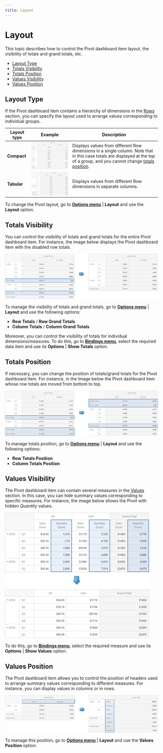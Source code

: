```yaml
---
title: Layout
---
```

# Layout
This topic describes how to control the Pivot dashboard item layout, the visibility of totals and grand totals, etc.
* [Layout Type](#layouttype)
* [Totals Visibility](#totalsvisibility)
* [Totals Position](#totalsposition)
* [Values Visibility](#valuesvisibility)
* [Values Position](#valuesposition)

## <a name="pivotlayouttype"/>Layout Type
If the Pivot dashboard item contains a hierarchy of dimensions in the [Rows](../../../../../dashboard-for-web/articles/web-dashboard-designer-mode/designing-dashboard-items/pivot/providing-data.md) section, you can specify the layout used to arrange values corresponding to individual groups.

| Layout type | Example | Description |
|---|---|---|
| **Compact** | ![WebPivot_LayoutCompact](../../../../images/Img127806.png) | Displays values from different Row dimensions in a single column. Note that in this case totals are displayed at the top of a group, and you cannot change [totals position](#totalsposition). |
| **Tabular** | ![WebPivot_LayoutTabular](../../../../images/Img127807.png) | Displays values from different Row dimensions in separate columns. |

To change the Pivot layout, go to **[Options menu](../../../../../dashboard-for-web/articles/web-dashboard-designer-mode/ui-elements/dashboard-item-menu.md)** | **Layout** and use the **Layout** option.

## <a name="totalsvisibility"/>Totals Visibility
You can control the visibility of totals and grand totals for the entire Pivot dashboard item. For instance, the image below displays the Pivot dashboard item with the disabled row totals.

![WebPivot_DisableRowTotals_Example](../../../../images/Img127808.png)

To manage the visibility of totals and grand totals, go to **[Options menu](../../../../../dashboard-for-web/articles/web-dashboard-designer-mode/ui-elements/dashboard-item-menu.md)** | **Layout** and use the following options:
* **Row Totals** / **Row Grand Totals**
* **Column Totals** / **Column Grand Totals**

Moreover, you can control the visibility of totals for individual dimensions/measures. To do this, go to **[Bindings menu](../../../../../dashboard-for-web/articles/web-dashboard-designer-mode/ui-elements/dashboard-item-menu.md)**, select the required data item and use its **Options** | **Show Totals** option.

## <a name="totalsposition"/>Totals Position
If necessary, you can change the position of totals/grand totals for the Pivot dashboard item. For instance, in the Image below the Pivot dashboard item whose row totals are moved from bottom to top.

![WebPivot_RowTotals_Bottom_Top](../../../../images/Img127809.png)

To manage totals position, go to **[Options menu](../../../../../dashboard-for-web/articles/web-dashboard-designer-mode/ui-elements/dashboard-item-menu.md)** | **Layout** and use the following options:
* **Row Totals Position**
* **Column Totals Position**

## <a name="valuesvisibility"/>Values Visibility
The Pivot dashboard item can contain several measures in the [Values](../../../../../dashboard-for-web/articles/web-dashboard-designer-mode/designing-dashboard-items/pivot/providing-data.md) section. In this case, you can hide summary values corresponding to specific measures. For instance, the image below shows the Pivot with hidden _Quantity_ values.

![WebPivot_ValuesVisibility](../../../../images/Img127811.png)

To do this, go to **[Bindings menu](../../../../../dashboard-for-web/articles/web-dashboard-designer-mode/ui-elements/dashboard-item-menu.md)**, select the required measure and use its **Options** | **Show Values** option.

## <a name="valuesposition"/>Values Position
The Pivot dashboard item allows you to control the position of headers used to arrange summary values corresponding to different measures. For instance, you can display values in columns or in rows.

![WebPivot_ValuesPosition](../../../../images/Img127810.png)

To manage this position, go to **[Options menu](../../../../../dashboard-for-web/articles/web-dashboard-designer-mode/ui-elements/dashboard-item-menu.md)** | **Layout** and use the **Values Position** option.